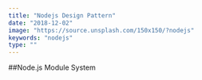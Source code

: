 ```yaml
---
title: "Nodejs Design Pattern"
date: "2018-12-02"
image: "https://source.unsplash.com/150x150/?nodejs"
keywords: "nodejs"
type: ""
---
```


##Node.js Module System 

###